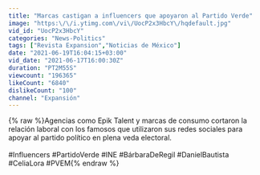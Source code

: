 ```yaml
---
title: "Marcas castigan a influencers que apoyaron al Partido Verde"
image: "https:\/\/i.ytimg.com\/vi\/UocP2x3HbcY\/hqdefault.jpg"
vid_id: "UocP2x3HbcY"
categories: "News-Politics"
tags: ["Revista Expansion","Noticias de México"]
date: "2021-06-19T16:04:15+03:00"
vid_date: "2021-06-17T16:00:30Z"
duration: "PT2M55S"
viewcount: "196365"
likeCount: "6840"
dislikeCount: "100"
channel: "Expansión"
---
```

{% raw %}Agencias como Epik Talent y marcas de consumo cortaron la relación laboral con los famosos que utilizaron sus redes sociales para apoyar al partido político en plena veda electoral.<br /><br />#Influencers #PartidoVerde #INE #BárbaraDeRegil #DanielBautista #CeliaLora #PVEM{% endraw %}
